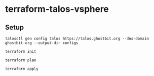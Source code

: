 # terraform-talos-vsphere

## Setup

```
talosctl gen config talos https://talos.ghostbit.org --dns-domain ghostbit.org --output-dir configs

terraform init

terraform plan

terraform apply
```